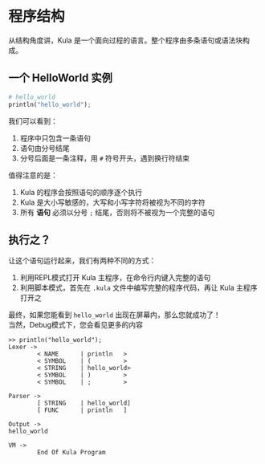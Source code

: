 # 程序结构
从结构角度讲，Kula 是一个面向过程的语言。整个程序由多条语句或语法块构成。

## 一个 HelloWorld 实例
```python
# hello_world
println("hello_world");     
```

我们可以看到：
1. 程序中只包含一条语句
2. 语句由分号结尾
3. 分号后面是一条注释，用 `#` 符号开头，遇到换行符结束

值得注意的是：
1. Kula 的程序会按照语句的顺序逐个执行
2. Kula 是大小写敏感的，大写和小写字符将被视为不同的字符
3. 所有 **语句** 必须以分号 `;` 结尾，否则将不被视为一个完整的语句

## 执行之？
让这个语句运行起来，我们有两种不同的方式：
1. 利用REPL模式打开 Kula 主程序，在命令行内键入完整的语句
2. 利用脚本模式，首先在 `.kula` 文件中编写完整的程序代码，再让 Kula 主程序打开之

最终，如果您能看到 `hello_world` 出现在屏幕内，那么您就成功了！     
当然，Debug模式下，您会看见更多的内容
```shell
>> println("hello_world");
Lexer ->
        < NAME      | println   >
        < SYMBOL    | (         >
        < STRING    | hello_world>
        < SYMBOL    | )         >
        < SYMBOL    | ;         >

Parser ->
        [ STRING    | hello_world]
        [ FUNC      | println   ]

Output ->
hello_world

VM ->
        End Of Kula Program
```